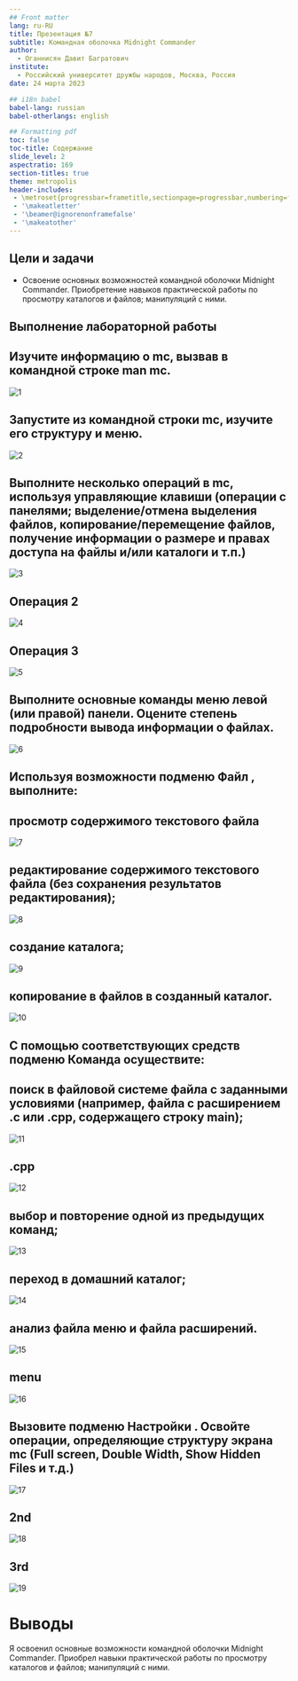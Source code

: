 ```yaml
---
## Front matter
lang: ru-RU
title: Презентация №7
subtitle: Командная оболочка Midnight Commander
author:
  - Оганнисян Давит Багратович
institute:
  - Российский университет дружбы народов, Москва, Россия
date: 24 марта 2023

## i18n babel
babel-lang: russian
babel-otherlangs: english

## Formatting pdf
toc: false
toc-title: Содержание
slide_level: 2
aspectratio: 169
section-titles: true
theme: metropolis
header-includes:
 - \metroset{progressbar=frametitle,sectionpage=progressbar,numbering=fraction}
 - '\makeatletter'
 - '\beamer@ignorenonframefalse'
 - '\makeatother'
---
```


## Цели и задачи

- Освоение основных возможностей командной оболочки Midnight Commander. Приобретение навыков практической работы по просмотру каталогов и файлов; манипуляций
с ними.

## Выполнение лабораторной работы

## Изучите информацию о mc, вызвав в командной строке man mc.

![1](image/1.jpg)

## Запустите из командной строки mc, изучите его структуру и меню.

![2](image/2.jpg)

## Выполните несколько операций в mc, используя управляющие клавиши (операции с панелями; выделение/отмена выделения файлов, копирование/перемещение файлов, получение информации о размере и правах доступа на файлы и/или каталоги и т.п.)

![3](image/3.jpg)

## Операция 2

![4](image/4.jpg)

## Операция 3

![5](image/5.jpg)

## Выполните основные команды меню левой (или правой) панели. Оцените степень подробности вывода информации о файлах.

![6](image/6.jpg)

## Используя возможности подменю Файл , выполните:
## просмотр содержимого текстового файла

![7](image/7.jpg)

## редактирование содержимого текстового файла (без сохранения результатов редактирования);

![8](image/8.jpg)

## создание каталога;

![9](image/9.jpg)

## копирование в файлов в созданный каталог.

![10](image/10.jpg)

## С помощью соответствующих средств подменю Команда осуществите:
## поиск в файловой системе файла с заданными условиями (например, файла с расширением .c или .cpp, содержащего строку main);

![11](image/11.jpg)

## .cpp

![12](image/12.jpg)

## выбор и повторение одной из предыдущих команд;

![13](image/13.jpg)

## переход в домашний каталог;

![14](image/14.jpg)

## анализ файла меню и файла расширений.

![15](image/15.jpg)

## menu

![16](image/16.jpg)

## Вызовите подменю Настройки . Освойте операции, определяющие структуру экрана mc (Full screen, Double Width, Show Hidden Files и т.д.)

![17](image/17.jpg)

## 2nd

![18](image/18.jpg)

## 3rd

![19](image/19.jpg)

# Выводы

Я освоенил основные возможности командной оболочки Midnight Commander. Приобрел навыки практической работы по просмотру каталогов и файлов; манипуляций
с ними.
